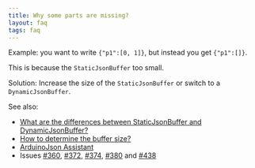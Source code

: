 ```yaml
---
title: Why some parts are missing?
layout: faq
tags: faq
---
```


Example: you want to write `{"p1":[0, 1]}`, but instead you get `{"p1":[]}`.

This is because the `StaticJsonBuffer` too small.

Solution: Increase the size of the `StaticJsonBuffer` or switch to a `DynamicJsonBuffer`.

See also:

* [What are the differences between StaticJsonBuffer and DynamicJsonBuffer?](#what-are-the-differences-between-staticjsonbuffer-and-dynamicjsonbuffer)
* [How to determine the buffer size?](#how-to-determine-the-buffer-size)
* [ArduinoJson Assistant](https://bblanchon.github.io/ArduinoJson/assistant/)
* Issues [#360](https://github.com/bblanchon/ArduinoJson/issues/360), [#372](https://github.com/bblanchon/ArduinoJson/issues/372), [#374](https://github.com/bblanchon/ArduinoJson/issues/374), [#380](https://github.com/bblanchon/ArduinoJson/issues/380) and [#438](https://github.com/bblanchon/ArduinoJson/issues/438)
